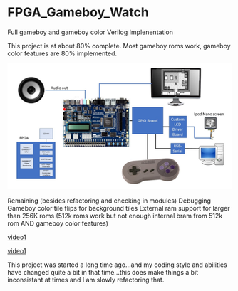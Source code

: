 # FPGA_Gameboy_Watch
Full gameboy and gameboy color Verilog Implenentation

This project is at about 80% complete.  Most gameboy roms work, gameboy color features are 80% implemented.


![overview](useful_docs/overview.jpg)


Remaining (besides refactoring and checking in modules)
  Debugging 
  Gameboy color tile flips for background tiles
  External ram support for larger than 256K roms (512k roms work but not enough internal bram from 512k rom AND gameboy color features)

 [video1](https://www.youtube.com/watch?v=Pr7vuAg85WQ&t=10s)
 
 [video1](https://www.youtube.com/watch?v=uc7wt_IBnak)
 
This project was started a long time ago...and my coding style and abilities have changed quite a bit in that time...this does make things a bit inconsistant at times and I am slowly refactoring that.  
  